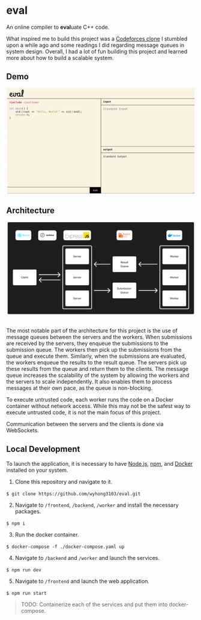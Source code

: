 # eval

An online compiler to **eval**uate C++ code.

What inspired me to build this project was a [Codeforces clone](https://github.com/nubskr/codespace) I stumbled upon a while ago and some readings I did regarding message queues in system design. Overall, I had a lot of fun building this project and learned more about how to build a scalable system.

## Demo

<div align='center'>
    <img src='./assets/demo.gif' width='500px'>
</div>

## Architecture

<div align='center'>
    <img src='./assets/architecture.png' width='500px'>
</div>

<br>

The most notable part of the architecture for this project is the use of message queues between the servers and the workers. When submissions are received by the servers, they enqueue the submissions to the submission queue. The workers then pick up the submissions from the queue and execute them. Similarly, when the submissions are evaluated, the workers enqueue the results to the result queue. The servers pick up these results from the queue and return them to the clients. The message queue increases the scalability of the system by allowing the workers and the servers to scale independently. It also enables them to process messages at their own pace, as the queue is non-blocking.

To execute untrusted code, each worker runs the code on a Docker container without network access. While this may not be the safest way to execute untrusted code, it is not the main focus of this project.

Communication between the servers and the clients is done via WebSockets.

## Local Development

To launch the application, it is necessary to have [Node.js](http://nodejs.org/), [npm](https://npmjs.com/), and [Docker](https://www.docker.com/) installed on your system.

1. Clone this repository and navigate to it.

`$ git clone https://github.com/wyhong3103/eval.git`

2. Navigate to `/frontend`, `/backend`, `/worker` and install the necessary packages.

`$ npm i`

3. Run the docker container.

`$ docker-compose -f ./docker-compose.yaml up`

4. Navigate to `/backend` and `/worker` and launch the services.

`$ npm run dev`

5. Navigate to `/frontend` and launch the web application.

`$ npm run start`

> TODO: Containerize each of the services and put them into docker-compose.
